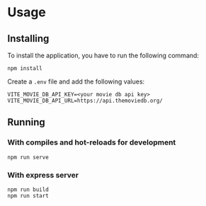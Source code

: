 # Usage

## Installing

To install the application, you have to run the following command:
```
npm install
```

Create a `.env` file and add the following values:

```
VITE_MOVIE_DB_API_KEY=<your movie db api key>
VITE_MOVIE_DB_API_URL=https://api.themoviedb.org/
```

## Running
### With compiles and hot-reloads for development

```
npm run serve
```

### With express server

```
npm run build
npm run start
```
